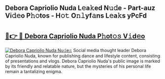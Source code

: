 ## Debora Capriolio Nuda L𝚎a𝚔ed N𝚞𝚍e - Part-auz Vi𝚍𝚎o P𝚑𝚘tos - H𝚘𝚝 O𝚗𝚕yf𝚊ns L𝚎a𝚔s yPcFd

# <h2><a href="http://kf3vdq.oniu.top/?m=Debora+Capriolio+Nuda">🔗👉 🔴 Debora Capriolio Nuda P𝚑ot𝚘𝚜 V𝚒d𝚎o</a></h2>

[![Debora Capriolio Nuda Nu𝚍e𝚜](https://i.imgur.com/0qMVB7G.gif)](http://kf3vdq.oniu.top/?m=Debora+Capriolio+Nuda)
Social media thought leader Debora Capriolio Nuda, known for publishing dance and lifestyle content, consisting of presentations and vlogs. Debora Capriolio Nuda's public image is marked by its friendly and relatable nature, but the mysteries of his personal life remain a tantalizing enigma.  
